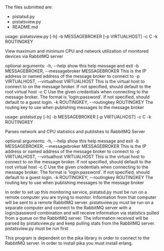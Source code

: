 The files submitted are:
- pistatsd.py
- pistatsview.py
- README.md

usage: pistatsview.py [-h] -b MESSAGEBROKER [-p VIRTUALHOST] -c C -k
                      ROUTINGKEY

View maximum and minimum CPU and network utilization of monitored devices via RabbitMQ server

optional arguments:
  -h, --help            show this help message and exit
  -b MESSAGEBROKER, --messagebroker MESSAGEBROKER
                        This is the IP address or named address of the message
                        broker to connect to
  -p VIRTUALHOST, --virtualhost VIRTUALHOST
                        This is the virtual host to connect to on the message
                        broker. If not specified, should default to the root
                        virtual host
  -c C                  Use the given credentials when connecting to the
                        message broker. The format is 'login:password'. If not
                        specified, should default to a guest login.
  -k ROUTINGKEY, --routingkey ROUTINGKEY
                        The routing key to use when publishing messages to the
                        message broker


usage: pistatsd.py [-h] -b MESSAGEBROKER [-p VIRTUALHOST] -c C -k ROUTINGKEY

Parses network and CPU statistics and publishes to RabbitMQ Server

optional arguments:
  -h, --help            show this help message and exit
  -b MESSAGEBROKER, --messagebroker MESSAGEBROKER
                        This is the IP address or named address of the message
                        broker to connect to
  -p VIRTUALHOST, --virtualhost VIRTUALHOST
                        This is the virtual host to connect to on the message
                        broker. If not specified, should default to the root
                        virtual host
  -c C                  Use the given credentials when connecting to the
                        message broker. The format is 'login:password'. If not
                        specified, should default to a guest login.
  -k ROUTINGKEY, --routingkey ROUTINGKEY
                        The routing key to use when publishing messages to the
                        message broker

In order to set up this monitoring service, pistatsd.py must be run on a remote
computer you are trying to monitor. Information from that computer will be sent
to a remote RabbitMQ server. pistatsview.py must be run on a separate computer
and connect to the RabbitMQ server with a login/password combination and will
receive information via statistics pulled from a queue on the RabbitMQ server.
The information received will be parsed by pistatsview.py and keep pulling stats
from the RabbitMQ server. pistatsview.py must be run first 

This program is dependent on the pika library in order to connect to the RabbitMQ
server. In order to install pika you must install erlang.
